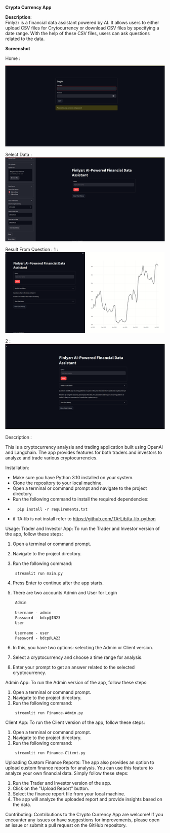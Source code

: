 **Crypto Currency App**

**Description**:
<br>
Finlyzr is a financial data assistant powered by AI. It allows users to either upload CSV files for Crytocurrency or download CSV files by specifying a date range. With the help of these CSV files, users can ask questions related to the data.


**Screenshot**

Home :

![Image Description](Finazlyer_Assets/Home-Page.png)


Select Data :
![Image Description](Finazlyer_Assets/Select_Data-Page_2.png)

Result From Question :
1 :
![Image Description](Finazlyer_Assets/Example-Page-4.png)

2 :
![Image Description](Finazlyer_Assets/Example-Page-5.png)




Description :


This is a cryptocurrency analysis and trading application built using OpenAI and Langchain. The app provides features for both traders and investors to analyze and trade various cryptocurrencies.

Installation:
- Make sure you have Python 3.10 installed on your system.
- Clone the repository to your local machine.
- Open a terminal or command prompt and navigate to the project directory.
- Run the following command to install the required dependencies:
-   ```
      pip install -r requirements.txt
    ```
- if TA-lib is not install refer to https://github.com/TA-Lib/ta-lib-python

Usage:
Trader and Investor App:
To run the Trader and Investor version of the app, follow these steps:
1. Open a terminal or command prompt.
2. Navigate to the project directory.
3. Run the following command:
   ```
    streamlit run main.py
   ```

5. Press Enter to continue after the app starts.
6. There are two accounts Admin and User for Login

        Admin

        Username - admin
        Password - bdcp@IN23
        User

        Username - user
        Password - bdcp@LA23
7. In this, you have two options: selecting the Admin or Client version.
8. Select a cryptocurrency and choose a time range for analysis.
9. Enter your prompt to get an answer related to the selected cryptocurrency.

Admin App:
To run the Admin version of the app, follow these steps:
1. Open a terminal or command prompt.
2. Navigate to the project directory.
3. Run the following command:
   ```
    streamlit run Finance-Admin.py
   ```

Client App:
To run the Client version of the app, follow these steps:
1. Open a terminal or command prompt.
2. Navigate to the project directory.
3. Run the following command:
   ```
    streamlit run Finance-Client.py
   ```

Uploading Custom Finance Reports:
The app also provides an option to upload custom finance reports for analysis. You can use this feature to analyze your own financial data. Simply follow these steps:
1. Run the Trader and Investor version of the app.
2. Click on the "Upload Report" button.
3. Select the finance report file from your local machine.
4. The app will analyze the uploaded report and provide insights based on the data.

Contributing:
Contributions to the Crypto Currency App are welcome! If you encounter any issues or have suggestions for improvements, please open an issue or submit a pull request on the GitHub repository.


